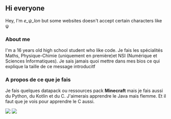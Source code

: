 ## Hi everyone

Hey, I'm *e_ψ_lon* but some websites doesn't accept certain characters like ψ

### About me 

I'm a 16 years old high school student who like code. Je fais les spécialités Maths, Physique-Chimie (uniquement en première)et NSI (Numérique et Sciences Informatiques). Je sais jamais quoi mettre dans mes bios ce qui explique la taille de ce message introducitf

### A propos de ce que je fais

Je fais quelques datapack ou ressources pack **Minecraft** mais je fais aussi du Python, du Kotlin et du C. J'aimerais apprendre le Java mais flemme. Et il faut que je vois pour apprendre le C aussi.


<img src="https://github-readme-stats.vercel.app/api?username=e-psi-lon&hide=issues&show_icons=true&theme=radical&count_private=true&show_icons=true"/>
<img src="https://github-readme-stats.vercel.app/api/top-langs/?username=e-psi-lon&layout=compact&theme=radical&count_private=true&show_icons=true"/>

